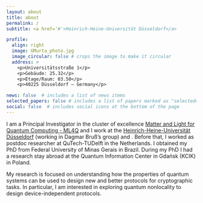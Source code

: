 ```yaml
---
layout: about
title: about
permalink: /
subtitle: <a href='#'>Heinrich-Heine-Universität Düsseldorf</a> 

profile:
  align: right
  image: GMurta_photo.jpg
  image_circular: false # crops the image to make it circular
  address: >
    <p>Universitätsstraße 1</p>
    <p>Gebäude: 25.32</p>
    <p>Etage/Raum: 03.50</p>
    <p>40225 Düsseldorf – Germany</p>

news: false  # includes a list of news items
selected_papers: false # includes a list of papers marked as "selected={true}"
social: false  # includes social icons at the bottom of the page
---
```


I am a Principal Investigator in the cluster of excellence [Matter and Light for Quantum Computing - ML4Q](https://ml4q.de/) and I work at the [Heinrich-Heine-Universität Düsseldorf](https://www.tp3.hhu.de/mitarbeiter.html) (working in Dagmar Bruß’s group) and . Before that, I worked as postdoc researcher at QuTech-TUDelft in the Netherlands. I obtained my PhD from Federal University of Minas Gerais in Brazil. During my PhD I had a research stay abroad at the Quantum Information Center in Gdańsk (KCIK) in Poland.

My research is focused on understanding how the properties of quantum systems can be used to design new and better protocols for cryptographic tasks. In particular, I am interested in exploring quantum nonlocality to design device-independent protocols.


